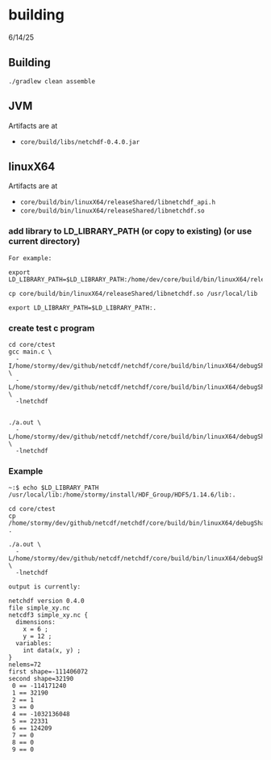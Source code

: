 # building
6/14/25


## Building

`./gradlew clean assemble`

## JVM

Artifacts are at

* `core/build/libs/netchdf-0.4.0.jar`

## linuxX64

Artifacts are at
* `core/build/bin/linuxX64/releaseShared/libnetchdf_api.h`
* `core/build/bin/linuxX64/releaseShared/libnetchdf.so`

### add library to LD_LIBRARY_PATH (or copy to existing) (or use current directory)

````
For example:

export LD_LIBRARY_PATH=$LD_LIBRARY_PATH:/home/dev/core/build/bin/linuxX64/releaseShared

cp core/build/bin/linuxX64/releaseShared/libnetchdf.so /usr/local/lib

export LD_LIBRARY_PATH=$LD_LIBRARY_PATH:.
````

### create test c program

````
cd core/ctest
gcc main.c \
  -I/home/stormy/dev/github/netcdf/netchdf/core/build/bin/linuxX64/debugShared \
  -L/home/stormy/dev/github/netcdf/netchdf/core/build/bin/linuxX64/debugShared \
  -lnetchdf


./a.out \
  -L/home/stormy/dev/github/netcdf/netchdf/core/build/bin/linuxX64/debugShared \
  -lnetchdf
````

### Example

````
~:$ echo $LD_LIBRARY_PATH
/usr/local/lib:/home/stormy/install/HDF_Group/HDF5/1.14.6/lib:.

cd core/ctest
cp /home/stormy/dev/github/netcdf/netchdf/core/build/bin/linuxX64/debugShared/libnetchdf.so .

./a.out \
  -L/home/stormy/dev/github/netcdf/netchdf/core/build/bin/linuxX64/debugShared \
  -lnetchdf

output is currently:

netchdf version 0.4.0
file simple_xy.nc
netcdf3 simple_xy.nc {
  dimensions:
    x = 6 ;
    y = 12 ;
  variables:
    int data(x, y) ;
}
nelems=72
first shape=-111406072
second shape=32190
 0 == -114171240
 1 == 32190
 2 == 1
 3 == 0
 4 == -1032136048
 5 == 22331
 6 == 124209
 7 == 0
 8 == 0
 9 == 0

````
